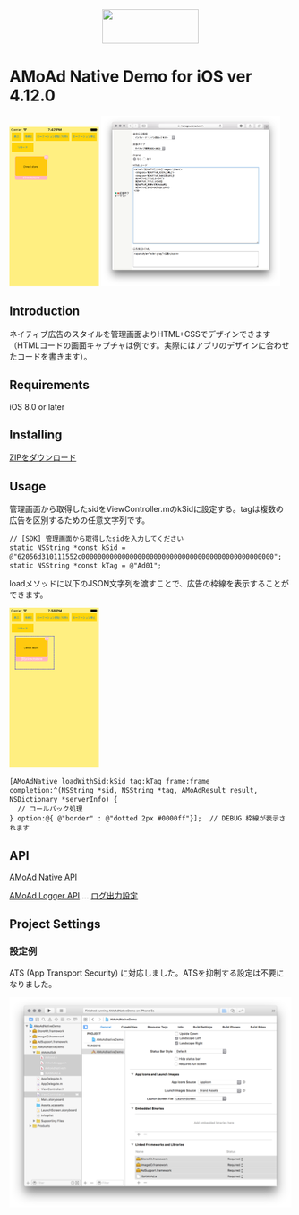 <div align="center">
<img width="172" height="61" src="http://www.amoad.com/images/logo.png">
</div>

# AMoAd Native Demo for iOS ver 4.12.0

<img width="160" height="284" src="docs/res/ScreenShot01.png">
<img width="320" src="docs/res/ScreenShot03.png">

## Introduction

ネイティブ広告のスタイルを管理画面よりHTML+CSSでデザインできます（HTMLコードの画面キャプチャは例です。実際にはアプリのデザインに合わせたコードを書きます）。

## Requirements

iOS 8.0 or later

## Installing

[ZIPをダウンロード](https://github.com/amoad/amoad-native-ios-sdk/archive/master.zip)

## Usage

管理画面から取得したsidをViewController.mのkSidに設定する。tagは複数の広告を区別するための任意文字列です。

```objc
// [SDK] 管理画面から取得したsidを入力してください
static NSString *const kSid = @"62056d310111552c000000000000000000000000000000000000000000000000";
static NSString *const kTag = @"Ad01";
```

loadメソッドに以下のJSON文字列を渡すことで、広告の枠線を表示することができます。

<img width="160" height="284" src="docs/res/ScreenShot01D.png">

```objc
[AMoAdNative loadWithSid:kSid tag:kTag frame:frame completion:^(NSString *sid, NSString *tag, AMoAdResult result, NSDictionary *serverInfo) {
  // コールバック処理
} option:@{ @"border" : @"dotted 2px #0000ff"}];  // DEBUG 枠線が表示されます
```

## API

[AMoAd Native API](AMoAdNativeDemo/AMoAdNativeDemo/AMoAdSdk/AMoAdNative.h)

[AMoAd Logger API](AMoAdNativeDemo/AMoAdNativeDemo/AMoAdSdk/AMoAdLogger.h) 
 ... [ログ出力設定](https://github.com/amoad/amoad-ios-sdk/wiki/Logger)


## Project Settings

### 設定例

ATS (App Transport Security) に対応しました。ATSを抑制する設定は不要になりました。

<img width="640" src="docs/res/ScreenShot04.png">
